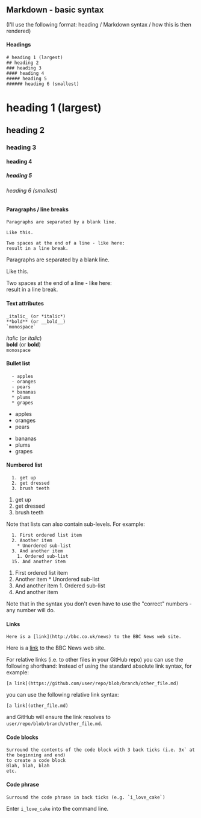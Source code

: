 ## Markdown - basic syntax
(I'll use the following format: heading / Markdown syntax / how this is then rendered)


#### Headings
```
# heading 1 (largest)
## heading 2
### heading 3
#### heading 4
##### heading 5
###### heading 6 (smallest)
```
# heading 1 (largest)
## heading 2
### heading 3
#### heading 4
##### heading 5
###### heading 6 (smallest)


#### Paragraphs / line breaks
```
Paragraphs are separated by a blank line.

Like this.

Two spaces at the end of a line - like here:  
result in a line break.
```
Paragraphs are separated by a blank line.

Like this.

Two spaces at the end of a line - like here:  
result in a line break.


#### Text attributes
```
_italic_ (or *italic*)  
**bold** (or __bold__)  
`monospace`
```
_italic_ (or *italic*)  
**bold** (or __bold__)  
`monospace`


#### Bullet list
```
  - apples 
  - oranges
  - pears
  * bananas
  * plums
  * grapes
```
  - apples 
  - oranges
  - pears
  * bananas
  * plums
  * grapes

#### Numbered list
```
  1. get up
  2. get dressed
  3. brush teeth
```
  1. get up
  2. get dressed
  3. brush teeth

Note that lists can also contain sub-levels. For example:
```
  1. First ordered list item
  2. Another item
    * Unordered sub-list
  3. And another item
    1. Ordered sub-list
  15. And another item
```
  1. First ordered list item
  2. Another item
    * Unordered sub-list
  3. And another item
    1. Ordered sub-list
  15. And another item

Note that in the syntax you don't even have to use the "correct" numbers - any number will do.


#### Links
```
Here is a [link](http://bbc.co.uk/news) to the BBC News web site.
```
Here is a [link](http://bbc.co.uk/news) to the BBC News web site.

For relative links (i.e. to other files in your GitHub repo) you can use the following shorthand:
Instead of using the standard absolute link syntax, for example:
```
[a link](https://github.com/user/repo/blob/branch/other_file.md)
```
you can use the following relative link syntax:
```
[a link](other_file.md)
```
and GitHub will ensure the link resolves to `user/repo/blob/branch/other_file.md`.

#### Code blocks
```
Surround the contents of the code block with 3 back ticks (i.e. 3x` at the beginning and end)
to create a code block
Blah, blah, blah
etc.
```


#### Code phrase
```
Surround the code phrase in back ticks (e.g. `i_love_cake`)
```
Enter `i_love_cake` into the command line. 
